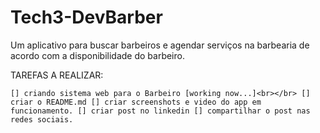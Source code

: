 # Tech3-DevBarber
Um aplicativo para buscar barbeiros e agendar serviços na barbearia de acordo com a disponibilidade do barbeiro.

TAREFAS A REALIZAR:

`[] criando sistema web para o Barbeiro [working now...]<br></br>
[] criar o README.md
[] criar screenshots e video do app em funcionamento.
[] criar post no linkedin
[] compartilhar o post nas redes sociais.`

